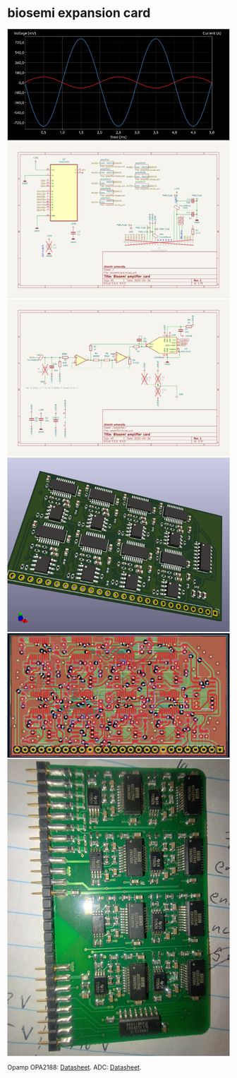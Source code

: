 # biosemi expansion card

![alt text](https://github.com/bcbergmanuu/biosemicard/blob/master/assets/100mV-17x.jpg?raw=true)
![alt text](https://github.com/bcbergmanuu/biosemicard/blob/master/assets/main-schematic.png?raw=true)
![alt text](https://github.com/bcbergmanuu/biosemicard/blob/master/assets/ampl-schematic.png?raw=true)
![alt text](https://github.com/bcbergmanuu/biosemicard/blob/master/assets/biosemicard.png?raw=true)
![alt text](https://github.com/bcbergmanuu/biosemicard/blob/master/assets/biosemi-pcb-layout.png?raw=true)
![alt text](https://github.com/bcbergmanuu/biosemicard/blob/master/assets/card-foto.jpg?raw=true)

Opamp OPA2188: [Datasheet](https://www.ti.com/lit/ds/symlink/opa2188.pdf?ts=1748075346926).
ADC: [Datasheet](https://www.ti.com/lit/ds/symlink/ads1254.pdf?ts=1747838598927).

